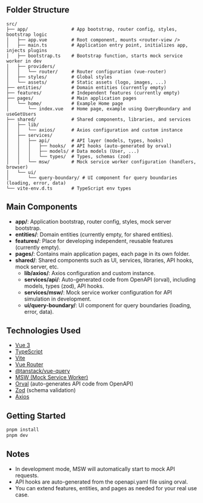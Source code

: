 ## Folder Structure

```
src/
├── app/                # App bootstrap, router config, styles, bootstrap logic
│   ├── app.vue         # Root component, mounts <router-view />
│   ├── main.ts         # Application entry point, initializes app, injects plugins
│   ├── bootstrap.ts    # Bootstrap function, starts mock service worker in dev
│   ├── providers/
│   │   └── router/     # Router configuration (vue-router)
│   ├── styles/         # Global styles
│   └── assets/         # Static assets (logo, images, ...)
├── entities/           # Domain entities (currently empty)
├── features/           # Independent features (currently empty)
├── pages/              # Main application pages
│   └── home/           # Example Home page
│       └── index.vue   # Home page, example using QueryBoundary and useGetUsers
├── shared/             # Shared components, libraries, and services
│   ├── lib/
│   │   └── axios/      # Axios configuration and custom instance
│   ├── services/
│   │   ├── api/        # API layer (models, types, hooks)
│   │   │   ├── hooks/  # API hooks (auto-generated by orval)
│   │   │   ├── models/ # Data models (User, ...)
│   │   │   └── types/  # Types, schemas (zod)
│   │   └── msw/        # Mock service worker configuration (handlers, browser)
│   └── ui/
│       └── query-boundary/ # UI component for query boundaries (loading, error, data)
└── vite-env.d.ts       # TypeScript env types
```

## Main Components

- **app/**: Application bootstrap, router config, styles, mock server bootstrap.
- **entities/**: Domain entities (currently empty, for shared entities).
- **features/**: Place for developing independent, reusable features (currently empty).
- **pages/**: Contains main application pages, each page in its own folder.
- **shared/**: Shared components such as UI, services, libraries, API hooks, mock server, etc.
  - **lib/axios/**: Axios configuration and custom instance.
  - **services/api/**: Auto-generated code from OpenAPI (orval), including models, types (zod), API hooks.
  - **services/msw/**: Mock service worker configuration for API simulation in development.
  - **ui/query-boundary/**: UI component for query boundaries (loading, error, data).

## Technologies Used

- [Vue 3](https://vuejs.org/)
- [TypeScript](https://www.typescriptlang.org/)
- [Vite](https://vitejs.dev/)
- [Vue Router](https://router.vuejs.org/)
- [@tanstack/vue-query](https://tanstack.com/query/latest/docs/framework/vue/overview)
- [MSW (Mock Service Worker)](https://mswjs.io/)
- [Orval](https://orval.dev/) (auto-generates API code from OpenAPI)
- [Zod](https://zod.dev/) (schema validation)
- [Axios](https://axios-http.com/)

## Getting Started

```bash
pnpm install
pnpm dev
```

## Notes

- In development mode, MSW will automatically start to mock API requests.
- API hooks are auto-generated from the openapi.yaml file using orval.
- You can extend features, entities, and pages as needed for your real use case.
